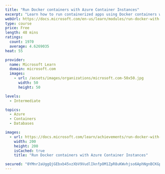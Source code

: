 ```yaml
---
title: "Run Docker containers with Azure Container Instances"
excerpt: "Learn how to run containerized apps using Docker containers with Azure Container Instances (ACI)."
webUrl: https://docs.microsoft.com/en-us/learn/modules/run-docker-with-azure-container-instances/
type: course
price: Free
length: 48 mins
ratings:
  count: 1970
  average: 4.6269035
heat: 55

provider:
  name: Microsoft Learn
  domain: microsoft.com
  images:
    - url: /assets/images/organizations/microsoft.com-50x50.jpg
      width: 50
      height: 50

levels:
  - Intermediate

topics:
  - Azure
  - Containers
  - Databases

images:
  - url: https://docs.microsoft.com/learn/achievements/run-docker-with-azure-container-instances-social.png
    width: 200
    height: 200
    isCached: true
    title: "Run Docker containers with Azure Container Instances"

secured: "0YMnr2aUggQjGEbxb45vzXbV9VudlIknfpOM1ZpR8uKWvhjso6AphNgnBCKGpdhM/KMX+sMOsI3vCBif9YFxwqz6TyefOC6Yol/uuc242kzZ9q71WJ1I+7yb+fvz+N3q+27jz/02PXfXkhHWRi+4kcTplkHKh96Y2HlLB4Cu50KGPJLwottT0CsxqoKp8yT8JZC/nqvTTF31TxVq/kbJ/X5L4DJhk4VkoqQwztIJHnsgErHkv7h+S28IfxS1cJZfrahuQdMnB4iQO/G+G6NyX+5e1A6lpYFinlEIi8/FlZoH/ryacIfliWHcGptiisfIGM0Z5QFsBXSRAEqJF/TgenVzmEFZRzkladKpIMO4HGkVEnzp2iG1B9nnOXeYocFxGJHOECZVN+1XeselcitpiQ==;/Fzu81k3PKJ42kJ0DHvskQ=="
---
```


